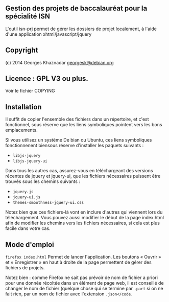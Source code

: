 ## Gestion des projets de baccalauréat pour la spécialité ISN

L'outil isn-prj permet de gérer les dossiers de projet localement,
à l'aide d'une application xhtml/javascript/jquery

## Copyright

(c) 2014 Georges Khaznadar <georgesk@debian.org>

## Licence : GPL V3 ou plus.

Voir le fichier COPYING

## Installation

Il suffit de copier l'ensemble des fichiers dans un répertoire, et c'est
fonctionnel, sous réserve que les liens symboliques pointent vers les
bons emplacements.

Si vous utilisez un système De bian ou Ubuntu, ces liens symboliques 
fonctionnenent biensous réserve d'installer les paquets suivants :

  * <code>libjs-jquery</code>
  * <code>libjs-jquery-ui</code>

Dans tous les autres cas, assurez-vous en téléchargeant des versions récentes
de jquery et jquery-ui, que les fichiers nécessaires puissent être trouvés
sous les chemins suivants :

  * <code >jquery.js</code>
  * <code >jquery-ui.js</code>
  * <code >themes-smoothness-jquery-ui.css</code>

Notez bien que ces fichiers-là vont en inclure d'autres qui viennent lors
du téléchargement. Vous pouvez aussi modifier le début de la page index.html
afin de modifier les chemins vers les fichiers nécessaires, si cela est
plus facile dans votre cas.

## Mode d'emploi

<code>firefox index.html</code> Permet de lancer l'application.
Les boutons « Ouvrir » et « Enregistrer » en haut à droite de la page
permettent de gérer des fichiers de projets.

Notez bien : comme Firefox ne sait pas prévoir de nom de fichier a priori
pour une donnée récoltée dans un élément de page web, il est conseillé de
changer le nom de fichier (quelque chose qui se termine par <code>.part</code>
si on ne fait rien, par un nom de fichier avec l'extension <code>.json</code.
